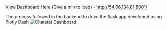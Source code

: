View Dashboard Here (Give a min to load) - http://54.66.134.81:8001/

The process followed in the backend to drive the flask app developed using Plotly Dash
![Chatstat Dashboard](https://github.com/user-attachments/assets/93a11ba9-6d3f-401e-8ce7-b6f80c904924)
